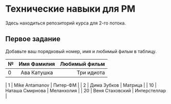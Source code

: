# Технические навыки для PM
Здесь находиться репозиторий курса для 2-го потока. 

## Первое задание

Добавьте ваш порядковый номер, имя и любимый фильм в таблицу.

| № | Имя Фамилия     | Любимый фильм                          |
| - |:---------------:| --------------------------------------:|
| 0 | Ава Катушка     | Три идиота                             |

| 1 | Mike Antamanov  | Питер-ФМ                               |
| 2 | Дима Зубков     | Матрица                                |
| 10 | Наташа Смирнова | Меланхолия                             |
| 20 | Веня Стаховский | Интерстеллар                           |

